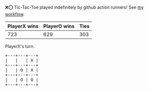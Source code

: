 :x::o: Tic-Tac-Toe played indefinitely by github action runners! See [my workflow](.github/workflows/play.yaml).

|PlayerX wins|PlayerO wins|Ties|
|-|-|-|
|723|629|303|

PlayerX's turn.

<pre>
+---+---+---+
|   |   | X |
+---+---+---+
|   | O | X |
+---+---+---+
|   | O | O |
+---+---+---+
</pre>